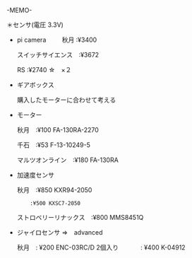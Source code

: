 
-MEMO-

＊センサ(電圧 3.3V)
 - pi camera
 　 
   　秋月 :¥3400

     スイッチサイエンス　:¥3672
     
     RS :¥2740 ☆　×２

 - ギアボックス
     
     購入したモーターに合わせて考える

 - モーター
     
     秋月　:¥100 FA-130RA-2270
     
     千石　:¥53  F-13-10249-5
     
     マルツオンライン　:¥180 FA-130RA

 - 加速度センサ
     
     秋月　:¥850 KXR94-2050
           
           :¥500 KXSC7-2050
     
     ストロベリーリナックス　:¥800 MMS8451Q

 - ジャイロセンサ ⇒　advanced
     
     秋月　: ¥200 ENC-03RC/D 2個入り
     　　
         　: ¥400 K-04912
